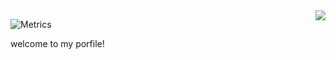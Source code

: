 <img align= "right" width= "auto" src= "https://github-readme-stats.vercel.app/api/top-langs/?username=zheshigewenti&hide_progress=true"/>

![Metrics](/Metrics.yml)



   welcome to my porfile!
